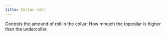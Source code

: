 ```yaml
---
title: Collar roll
---
```


Controls the amound of roll in the collar; How mmuch the topcollar is higher than the undercollar.
